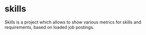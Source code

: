 # skills
Skills is a project which allows to show various metrics for skills and requirements, based on loaded job postings.  
